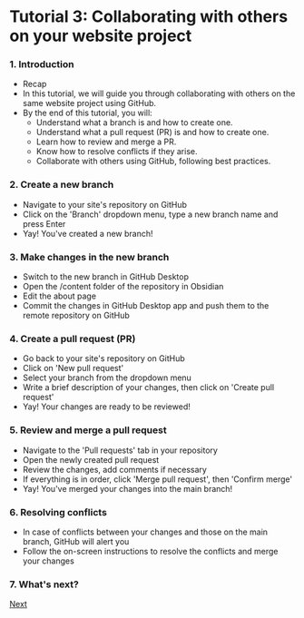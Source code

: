 # Tutorial 3: Collaborating with others on your website project

### 1. Introduction
- Recap
- In this tutorial, we will guide you through collaborating with others on the same website project using GitHub.
- By the end of this tutorial, you will:
	- Understand what a branch is and how to create one.
	- Understand what a pull request (PR) is and how to create one.
	- Learn how to review and merge a PR.
	- Know how to resolve conflicts if they arise.
	- Collaborate with others using GitHub, following best practices.

### 2. Create a new branch
- Navigate to your site's repository on GitHub
- Click on the 'Branch' dropdown menu, type a new branch name and press Enter
- Yay! You've created a new branch!

### 3. Make changes in the new branch
- Switch to the new branch in GitHub Desktop
- Open the /content folder of the repository in Obsidian
- Edit the about page
- Commit the changes in GitHub Desktop app and push them to the remote repository on GitHub

### 4. Create a pull request (PR)
- Go back to your site's repository on GitHub
- Click on 'New pull request'
- Select your branch from the dropdown menu
- Write a brief description of your changes, then click on 'Create pull request'
- Yay! Your changes are ready to be reviewed! 

### 5. Review and merge a pull request
- Navigate to the 'Pull requests' tab in your repository
- Open the newly created pull request
- Review the changes, add comments if necessary
- If everything is in order, click 'Merge pull request', then 'Confirm merge'
- Yay! You've merged your changes into the main branch!

### 6. Resolving conflicts
-  In case of conflicts between your changes and those on the main branch, GitHub will alert you
- Follow the on-screen instructions to resolve the conflicts and merge your changes

### 7. What's next?

[Next](tutorial-4.md)

